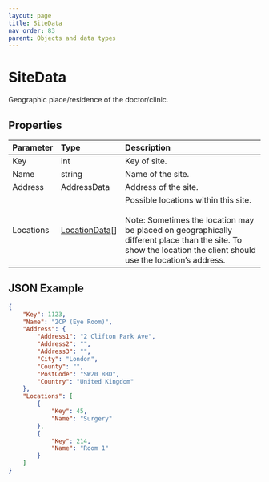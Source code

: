 ```yaml
---
layout: page
title: SiteData
nav_order: 83
parent: Objects and data types
---
```


# SiteData

Geographic place/residence of the doctor/clinic.

## Properties

| Parameter | Type   | Description                                                 |
|:----------|:-------|:------------------------------------------------------------|
| Key | int | Key of site. |
| Name | string | Name of the site. |
| Address | AddressData | Address of the site. |
| Locations | [LocationData](../objects-and-data-types/locationdata)[] | Possible locations within this site.<br><br>Note: Sometimes the location may be placed on geographically different place than the site. To show the location the client should use the location’s address. |

## JSON Example

```json
{
    "Key": 1123,
    "Name": "2CP (Eye Room)",
    "Address": {
        "Address1": "2 Clifton Park Ave",
        "Address2": "",
        "Address3": "",
        "City": "London",
        "County": "",
        "PostCode": "SW20 8BD",
        "Country": "United Kingdom"
    },
    "Locations": [
        {
            "Key": 45,
            "Name": "Surgery"
        },
        {
            "Key": 214,
            "Name": "Room 1"
        }
    ]
}
```
